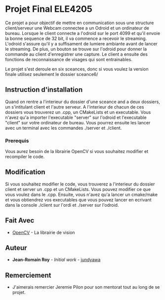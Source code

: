 # Projet Final ELE4205

Ce projet a pour objectif de mettre en communication sous une structure client/serveur une Webcam connectee a un Odroid et un ordinateur de bureau. Lorsque le client 
connecte a l'odroid sur le port 4099 et qu'il envoie la bonne sequence de 32 bit, il va commence a recevoir le streaming. L'odroid s'assure qu'il y a suffisament
de lumiere ambiante avant de lancer le streaming. De plus, un bouton se trouve sur l'odroid pour donner la commande au client d'enregistrer une capture. 
Le client a ensuite des fonctions de reconnaissance de visages qui sont entrainables.

Le projet s'est deroule en six sceances, donc si vous voulez la version finale utilisez seulement le dossier sceance6/

## Instruction d'installation

Quand on rentre a l'interieur du dossier d'une sceance and a deux dossiers, un s'intitulant client et l'autre serveur. A l'interieur de chacun de ces dossiers
vous trouverez un .cpp, un CMakeLists et un executable. Vous n'avez qu'a importer l'executable "server" sur l'odroid et l'executable "client" sur votre ordinateur
de bureau. Vous pourrez ensuite les lancer avec un terminal avec les commandes ./server et ./client.

### Prerequis

Vous aurez besoin de la librairie OpenCV si vous souhaitez modifier et recompiler le code.

## Modification

Si vous souhaitez modifier le code, vous trouverez a l'interieur du dossier client et server un .cpp et un CMakeLists. Vous pouvez modifier ce que vous voulez
dans le .cpp. Ensuite, vous n'avez qu'a lancer un cmake/make et vous obtiendrez vos executables que vous pouvez lancer en ecrivant dans la console 
./client sur l'ordi et ./server sur l'odroid.

## Fait Avec

* [OpenCV](https://github.com/opencv/opencv) - La librairie de vision


## Auteur

* **Jean-Romain Roy** - *Initial work* - [jundyawa](https://github.com/jundyawa)


## Remerciement

* J'aimerais remercier Jeremie Pilon pour son mentorat tout au long de se projet.


